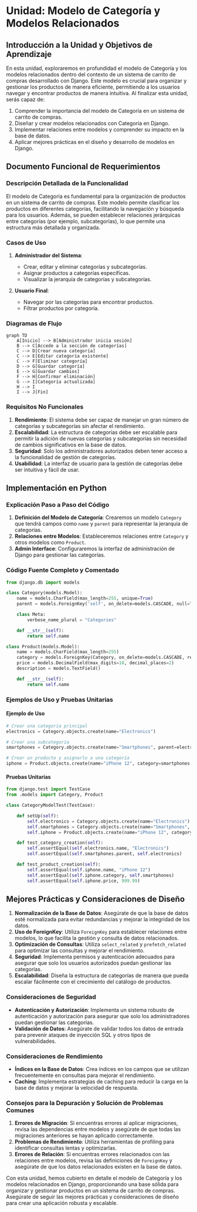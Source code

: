 # Unidad: Modelo de Categoría y Modelos Relacionados

## Introducción a la Unidad y Objetivos de Aprendizaje

En esta unidad, exploraremos en profundidad el modelo de Categoría y los modelos relacionados dentro del contexto de un sistema de carrito de compras desarrollado con Django. Este modelo es crucial para organizar y gestionar los productos de manera eficiente, permitiendo a los usuarios navegar y encontrar productos de manera intuitiva. Al finalizar esta unidad, serás capaz de:

1. Comprender la importancia del modelo de Categoría en un sistema de carrito de compras.
2. Diseñar y crear modelos relacionados con Categoría en Django.
3. Implementar relaciones entre modelos y comprender su impacto en la base de datos.
4. Aplicar mejores prácticas en el diseño y desarrollo de modelos en Django.

## Documento Funcional de Requerimientos

### Descripción Detallada de la Funcionalidad

El modelo de Categoría es fundamental para la organización de productos en un sistema de carrito de compras. Este modelo permite clasificar los productos en diferentes categorías, facilitando la navegación y búsqueda para los usuarios. Además, se pueden establecer relaciones jerárquicas entre categorías (por ejemplo, subcategorías), lo que permite una estructura más detallada y organizada.

### Casos de Uso

1. **Administrador del Sistema**:
   - Crear, editar y eliminar categorías y subcategorías.
   - Asignar productos a categorías específicas.
   - Visualizar la jerarquía de categorías y subcategorías.

2. **Usuario Final**:
   - Navegar por las categorías para encontrar productos.
   - Filtrar productos por categoría.

### Diagramas de Flujo

```mermaid
graph TD
    A[Inicio] --> B[Administrador inicia sesión]
    B --> C[Accede a la sección de categorías]
    C --> D[Crear nueva categoría]
    C --> E[Editar categoría existente]
    C --> F[Eliminar categoría]
    D --> G[Guardar categoría]
    E --> G[Guardar cambios]
    F --> H[Confirmar eliminación]
    G --> I[Categoría actualizada]
    H --> I
    I --> J[Fin]
```

### Requisitos No Funcionales

1. **Rendimiento**: El sistema debe ser capaz de manejar un gran número de categorías y subcategorías sin afectar el rendimiento.
2. **Escalabilidad**: La estructura de categorías debe ser escalable para permitir la adición de nuevas categorías y subcategorías sin necesidad de cambios significativos en la base de datos.
3. **Seguridad**: Solo los administradores autorizados deben tener acceso a la funcionalidad de gestión de categorías.
4. **Usabilidad**: La interfaz de usuario para la gestión de categorías debe ser intuitiva y fácil de usar.

## Implementación en Python

### Explicación Paso a Paso del Código

1. **Definición del Modelo de Categoría**: Crearemos un modelo `Category` que tendrá campos como `name` y `parent` para representar la jerarquía de categorías.
2. **Relaciones entre Modelos**: Estableceremos relaciones entre `Category` y otros modelos como `Product`.
3. **Admin Interface**: Configuraremos la interfaz de administración de Django para gestionar las categorías.

### Código Fuente Completo y Comentado

```python
from django.db import models

class Category(models.Model):
    name = models.CharField(max_length=255, unique=True)
    parent = models.ForeignKey('self', on_delete=models.CASCADE, null=True, blank=True, related_name='subcategories')

    class Meta:
        verbose_name_plural = "Categories"

    def __str__(self):
        return self.name

class Product(models.Model):
    name = models.CharField(max_length=255)
    category = models.ForeignKey(Category, on_delete=models.CASCADE, related_name='products')
    price = models.DecimalField(max_digits=10, decimal_places=2)
    description = models.TextField()

    def __str__(self):
        return self.name
```

### Ejemplos de Uso y Pruebas Unitarias

#### Ejemplo de Uso

```python
# Crear una categoría principal
electronics = Category.objects.create(name="Electronics")

# Crear una subcategoría
smartphones = Category.objects.create(name="Smartphones", parent=electronics)

# Crear un producto y asignarlo a una categoría
iphone = Product.objects.create(name="iPhone 12", category=smartphones, price=999.99, description="Latest Apple iPhone")
```

#### Pruebas Unitarias

```python
from django.test import TestCase
from .models import Category, Product

class CategoryModelTest(TestCase):

    def setUp(self):
        self.electronics = Category.objects.create(name="Electronics")
        self.smartphones = Category.objects.create(name="Smartphones", parent=self.electronics)
        self.iphone = Product.objects.create(name="iPhone 12", category=self.smartphones, price=999.99, description="Latest Apple iPhone")

    def test_category_creation(self):
        self.assertEqual(self.electronics.name, "Electronics")
        self.assertEqual(self.smartphones.parent, self.electronics)

    def test_product_creation(self):
        self.assertEqual(self.iphone.name, "iPhone 12")
        self.assertEqual(self.iphone.category, self.smartphones)
        self.assertEqual(self.iphone.price, 999.99)
```

## Mejores Prácticas y Consideraciones de Diseño

1. **Normalización de la Base de Datos**: Asegúrate de que la base de datos esté normalizada para evitar redundancias y mejorar la integridad de los datos.
2. **Uso de ForeignKey**: Utiliza `ForeignKey` para establecer relaciones entre modelos, lo que facilita la gestión y consulta de datos relacionados.
3. **Optimización de Consultas**: Utiliza `select_related` y `prefetch_related` para optimizar las consultas y mejorar el rendimiento.
4. **Seguridad**: Implementa permisos y autenticación adecuados para asegurar que solo los usuarios autorizados puedan gestionar las categorías.
5. **Escalabilidad**: Diseña la estructura de categorías de manera que pueda escalar fácilmente con el crecimiento del catálogo de productos.

### Consideraciones de Seguridad

- **Autenticación y Autorización**: Implementa un sistema robusto de autenticación y autorización para asegurar que solo los administradores puedan gestionar las categorías.
- **Validación de Datos**: Asegúrate de validar todos los datos de entrada para prevenir ataques de inyección SQL y otros tipos de vulnerabilidades.

### Consideraciones de Rendimiento

- **Índices en la Base de Datos**: Crea índices en los campos que se utilizan frecuentemente en consultas para mejorar el rendimiento.
- **Caching**: Implementa estrategias de caching para reducir la carga en la base de datos y mejorar la velocidad de respuesta.

### Consejos para la Depuración y Solución de Problemas Comunes

1. **Errores de Migración**: Si encuentras errores al aplicar migraciones, revisa las dependencias entre modelos y asegúrate de que todas las migraciones anteriores se hayan aplicado correctamente.
2. **Problemas de Rendimiento**: Utiliza herramientas de profiling para identificar consultas lentas y optimizarlas.
3. **Errores de Relación**: Si encuentras errores relacionados con las relaciones entre modelos, revisa las definiciones de `ForeignKey` y asegúrate de que los datos relacionados existen en la base de datos.

Con esta unidad, hemos cubierto en detalle el modelo de Categoría y los modelos relacionados en Django, proporcionando una base sólida para organizar y gestionar productos en un sistema de carrito de compras. Asegúrate de seguir las mejores prácticas y consideraciones de diseño para crear una aplicación robusta y escalable.